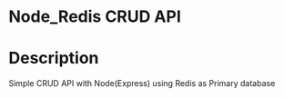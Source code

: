 Node_Redis CRUD API 
=====================================================

Description
============
Simple CRUD API with Node(Express) using Redis as Primary database

